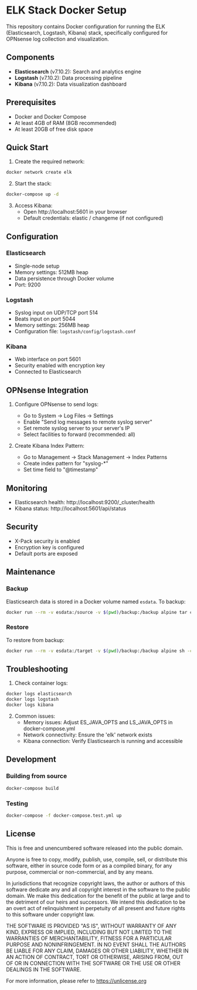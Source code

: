 # ELK Stack Docker Setup

This repository contains Docker configuration for running the ELK (Elasticsearch, Logstash, Kibana) stack, specifically configured for OPNsense log collection and visualization.

## Components

- **Elasticsearch** (v7.10.2): Search and analytics engine
- **Logstash** (v7.10.2): Data processing pipeline
- **Kibana** (v7.10.2): Data visualization dashboard

## Prerequisites

- Docker and Docker Compose
- At least 4GB of RAM (8GB recommended)
- At least 20GB of free disk space

## Quick Start

1. Create the required network:
```bash
docker network create elk
```

2. Start the stack:
```bash
docker-compose up -d
```

3. Access Kibana:
   - Open http://localhost:5601 in your browser
   - Default credentials: elastic / changeme (if not configured)

## Configuration

### Elasticsearch
- Single-node setup
- Memory settings: 512MB heap
- Data persistence through Docker volume
- Port: 9200

### Logstash
- Syslog input on UDP/TCP port 514
- Beats input on port 5044
- Memory settings: 256MB heap
- Configuration file: `logstash/config/logstash.conf`

### Kibana
- Web interface on port 5601
- Security enabled with encryption key
- Connected to Elasticsearch

## OPNsense Integration

1. Configure OPNsense to send logs:
   - Go to System → Log Files → Settings
   - Enable "Send log messages to remote syslog server"
   - Set remote syslog server to your server's IP
   - Select facilities to forward (recommended: all)

2. Create Kibana Index Pattern:
   - Go to Management → Stack Management → Index Patterns
   - Create index pattern for "syslog-*"
   - Set time field to "@timestamp"

## Monitoring

- Elasticsearch health: http://localhost:9200/_cluster/health
- Kibana status: http://localhost:5601/api/status

## Security

- X-Pack security is enabled
- Encryption key is configured
- Default ports are exposed

## Maintenance

### Backup
Elasticsearch data is stored in a Docker volume named `esdata`. To backup:
```bash
docker run --rm -v esdata:/source -v $(pwd)/backup:/backup alpine tar czf /backup/elasticsearch_backup.tar.gz -C /source .
```

### Restore
To restore from backup:
```bash
docker run --rm -v esdata:/target -v $(pwd)/backup:/backup alpine sh -c "cd /target && tar xzf /backup/elasticsearch_backup.tar.gz"
```

## Troubleshooting

1. Check container logs:
```bash
docker logs elasticsearch
docker logs logstash
docker logs kibana
```

2. Common issues:
   - Memory issues: Adjust ES_JAVA_OPTS and LS_JAVA_OPTS in docker-compose.yml
   - Network connectivity: Ensure the 'elk' network exists
   - Kibana connection: Verify Elasticsearch is running and accessible

## Development

### Building from source
```bash
docker-compose build
```

### Testing
```bash
docker-compose -f docker-compose.test.yml up
```

## License

This is free and unencumbered software released into the public domain.

Anyone is free to copy, modify, publish, use, compile, sell, or
distribute this software, either in source code form or as a compiled
binary, for any purpose, commercial or non-commercial, and by any
means.

In jurisdictions that recognize copyright laws, the author or authors
of this software dedicate any and all copyright interest in the
software to the public domain. We make this dedication for the benefit
of the public at large and to the detriment of our heirs and
successors. We intend this dedication to be an overt act of
relinquishment in perpetuity of all present and future rights to this
software under copyright law.

THE SOFTWARE IS PROVIDED "AS IS", WITHOUT WARRANTY OF ANY KIND,
EXPRESS OR IMPLIED, INCLUDING BUT NOT LIMITED TO THE WARRANTIES OF
MERCHANTABILITY, FITNESS FOR A PARTICULAR PURPOSE AND NONINFRINGEMENT.
IN NO EVENT SHALL THE AUTHORS BE LIABLE FOR ANY CLAIM, DAMAGES OR
OTHER LIABILITY, WHETHER IN AN ACTION OF CONTRACT, TORT OR OTHERWISE,
ARISING FROM, OUT OF OR IN CONNECTION WITH THE SOFTWARE OR THE USE OR
OTHER DEALINGS IN THE SOFTWARE.

For more information, please refer to <https://unlicense.org> 